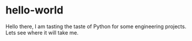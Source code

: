 # hello-world
Hello there,
I am tasting the taste of Python for some engineering projects.
Lets see where it will take me.
